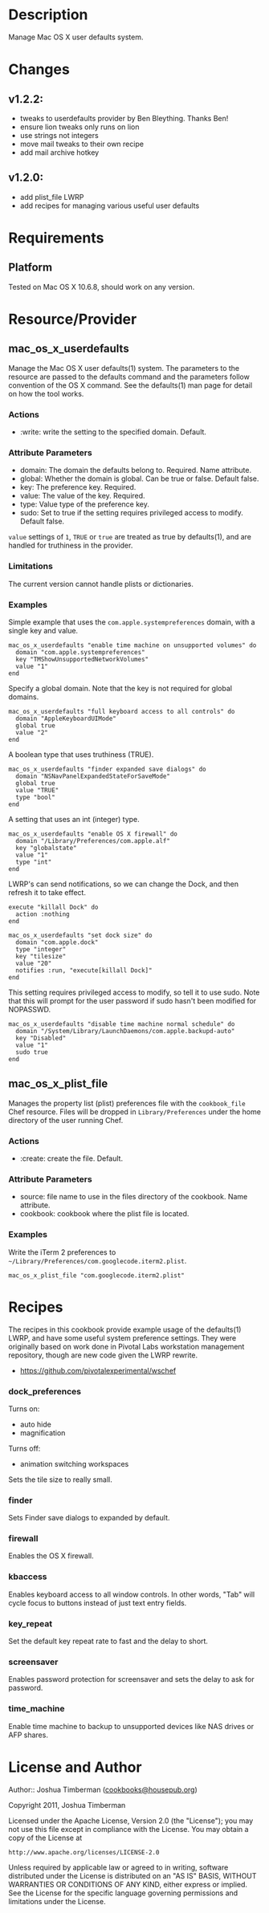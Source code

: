 Description
===========

Manage Mac OS X user defaults system.

Changes
=======

## v1.2.2:

* tweaks to userdefaults provider by Ben Bleything. Thanks Ben!
* ensure lion tweaks only runs on lion
* use strings not integers
* move mail tweaks to their own recipe
* add mail archive hotkey

## v1.2.0:

* add plist_file LWRP
* add recipes for managing various useful user defaults

Requirements
============

Platform
--------

Tested on Mac OS X 10.6.8, should work on any version.

Resource/Provider
=================

mac\_os\_x\_userdefaults
----

Manage the Mac OS X user defaults(1) system. The parameters to the resource are passed to the defaults command and the parameters follow convention of the OS X command. See the defaults(1) man page for detail on how the tool works.

### Actions

- :write: write the setting to the specified domain. Default.

### Attribute Parameters

- domain: The domain the defaults belong to. Required. Name attribute.
- global: Whether the domain is global. Can be true or false. Default false.
- key: The preference key. Required.
- value: The value of the key. Required.
- type: Value type of the preference key.
- sudo: Set to true if the setting requires privileged access to modify. Default false.

`value` settings of `1`, `TRUE` or `true` are treated as true by defaults(1), and are handled for truthiness in the provider.

### Limitations

The current version cannot handle plists or dictionaries.

### Examples

Simple example that uses the `com.apple.systempreferences` domain, with a single key and value.

    mac_os_x_userdefaults "enable time machine on unsupported volumes" do
      domain "com.apple.systempreferences"
      key "TMShowUnsupportedNetworkVolumes"
      value "1"
    end

Specify a global domain. Note that the key is not required for global domains.

    mac_os_x_userdefaults "full keyboard access to all controls" do
      domain "AppleKeyboardUIMode"
      global true
      value "2"
    end

A boolean type that uses truthiness (TRUE).

    mac_os_x_userdefaults "finder expanded save dialogs" do
      domain "NSNavPanelExpandedStateForSaveMode"
      global true
      value "TRUE"
      type "bool"
    end

A setting that uses an int (integer) type.

    mac_os_x_userdefaults "enable OS X firewall" do
      domain "/Library/Preferences/com.apple.alf"
      key "globalstate"
      value "1"
      type "int"
    end

LWRP's can send notifications, so we can change the Dock, and then refresh it to take effect.

    execute "killall Dock" do
      action :nothing
    end

    mac_os_x_userdefaults "set dock size" do
      domain "com.apple.dock"
      type "integer"
      key "tilesize"
      value "20"
      notifies :run, "execute[killall Dock]"
    end

This setting requires privileged access to modify, so tell it to use sudo. Note that this will prompt for the user password if sudo hasn't been modified for NOPASSWD.

    mac_os_x_userdefaults "disable time machine normal schedule" do
      domain "/System/Library/LaunchDaemons/com.apple.backupd-auto"
      key "Disabled"
      value "1"
      sudo true
    end

mac\_os\_x\_plist\_file
----

Manages the property list (plist) preferences file with the `cookbook_file` Chef resource. Files will be dropped in `Library/Preferences` under the home directory of the user running Chef.

### Actions

- :create: create the file. Default.

### Attribute Parameters

- source: file name to use in the files directory of the cookbook. Name attribute.
- cookbook: cookbook where the plist file is located.

### Examples

Write the iTerm 2 preferences to `~/Library/Preferences/com.googlecode.iterm2.plist`.

    mac_os_x_plist_file "com.googlecode.iterm2.plist"

Recipes
=======

The recipes in this cookbook provide example usage of the defaults(1) LWRP, and have some useful system preference settings. They were originally based on work done in Pivotal Labs workstation management repository, though are new code given the LWRP rewrite.

* https://github.com/pivotalexperimental/wschef

### dock\_preferences

Turns on:

* auto hide
* magnification

Turns off:

* animation switching workspaces

Sets the tile size to really small.

### finder

Sets Finder save dialogs to expanded by default.

### firewall

Enables the OS X firewall.

### kbaccess

Enables keyboard access to all window controls. In other words, "Tab" will cycle focus to buttons instead of just text entry fields.

### key\_repeat

Set the default key repeat rate to fast and the delay to short.

### screensaver

Enables password protection for screensaver and sets the delay to ask for password.

### time\_machine

Enable time machine to backup to unsupported devices like NAS drives or AFP shares.

License and Author
==================

Author:: Joshua Timberman (<cookbooks@housepub.org>)

Copyright 2011, Joshua Timberman

Licensed under the Apache License, Version 2.0 (the "License");
you may not use this file except in compliance with the License.
You may obtain a copy of the License at

    http://www.apache.org/licenses/LICENSE-2.0

Unless required by applicable law or agreed to in writing, software
distributed under the License is distributed on an "AS IS" BASIS,
WITHOUT WARRANTIES OR CONDITIONS OF ANY KIND, either express or implied.
See the License for the specific language governing permissions and
limitations under the License.
